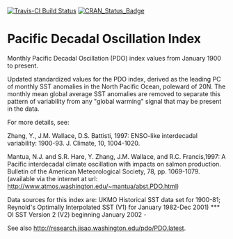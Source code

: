 [![Travis-CI Build Status](https://travis-ci.org/poissonconsulting/rpdo.svg?branch=master)](https://travis-ci.org/poissonconsulting/rpdo)
[![CRAN_Status_Badge](http://www.r-pkg.org/badges/version/rpdo)](http://cran.r-project.org/web/packages/rpdo)

# Pacific Decadal Oscillation Index

Monthly Pacific Decadal Oscillation (PDO) index 
values from January 1900 to present.

Updated standardized values for the PDO index, derived as the 
leading PC of monthly SST anomalies in the North Pacific Ocean, 
poleward of 20N. The monthly mean global average SST anomalies
are removed to separate this pattern of variability from any 
"global warming" signal that may be present in the data. 

For more details, see:

 Zhang, Y., J.M. Wallace, D.S. Battisti, 1997: 
     ENSO-like interdecadal variability: 1900-93. J. Climate, 10, 1004-1020. 

 Mantua, N.J. and S.R. Hare, Y. Zhang, J.M. Wallace, and R.C. Francis,1997: 
     A Pacific interdecadal climate oscillation with impacts on salmon 
     production. Bulletin of the American Meteorological Society, 78, 
     pp. 1069-1079.
     (available via the internet at url: 
         http://www.atmos.washington.edu/~mantua/abst.PDO.html) 

Data sources for this index are: 
 UKMO Historical SST data set for 1900-81; 
 Reynold's Optimally Interpolated SST (V1) for January 1982-Dec 2001)
*** OI SST Version 2 (V2) beginning January 2002 -   

See also <http://research.jisao.washington.edu/pdo/PDO.latest>.
